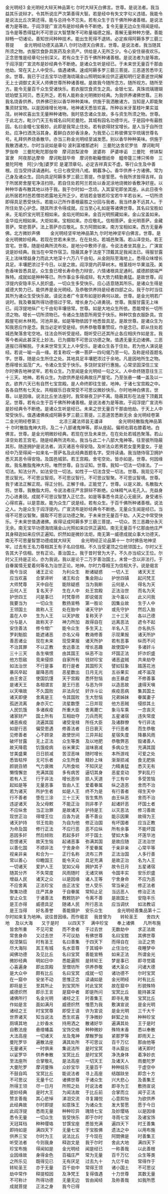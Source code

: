 金光明经3
  金光明经大辩天神品第七  尔时大辩天白佛言。世尊。是说法者。我当益其乐说辩才。令其所说庄严次第善得大智。若是经中有失文字句义违错。我能令是说法比丘次第还得。能与总持令不忘失。若有众生于百千佛所种诸善根。是说法者为是等故。于阎浮提广宣流布是妙经典令不断绝。复令无量无边众生得闻是经。当令是等悉得猛利不可思议大智慧聚不可称量福德之报。善解无量种种方便。善能辩畅一切诸论。善知世间种种技术。能出生死得不退转。必定疾得阿耨多罗三藐三菩提 　　金光明经功德天品第八  尔时功德天白佛言。世尊。是说法者。我当随其所须之物。衣服饮食卧具医药及余资产。供给是人无所乏少。令心安住昼夜欢乐。正念思惟是经章句分别深义。若有众生于百千佛所种诸善根。是说法者为是等故。于阎浮提广宣流布是妙经典令不断绝。是诸众生听是经已。于未来世无量百千那由他劫。常在天上人中受乐。值遇诸佛。速成阿耨多罗三藐三菩提。三恶道苦悉毕无余。世尊。我已于过去宝华功德海琉璃金山照明如来应供正遍知明行足善逝世间解无上士调御丈夫天人师佛世尊所种诸善根。是故我今随所念方。随所视方。随所至方。能令无量百千众生受诸快乐。若衣服饮食资生之具。金银七宝。真珠琉璃珊瑚琥珀壁玉珂贝。悉无所乏。若有人能称金光明微妙经典。为我供养诸佛世尊。三称我名烧香供养。供养佛已别以香华种种美味。供施于我洒散诸方。当知是人即能聚集资财宝物。以是因缘增长地味。地神诸天悉皆欢喜。所种谷米牙茎枝叶果实滋茂。树神欢喜出生无量种种诸物。我时慈念诸众生故。多与资生所须之物。世尊。于此北方。毗沙门天王有城名曰阿尼曼陀。其城有园名功德华光。于是园中有最胜园。名曰金幢七宝极妙。此即是我常止住处。若有欲得财宝增长。是人当于自所住处。应净扫洒洗浴其身。着鲜白衣妙香涂身。为我至心三称彼佛宝华琉璃世尊名号。礼拜供养烧香散华。亦当三称金光明经至诚发愿。别以香华种种美味。供施于我散洒诸方。尔时当说如是章句  波利富楼那遮利　三曼陀达舍尼罗佉　摩诃毗呵罗伽帝　三曼陀毗陀那伽帝　摩诃迦梨波帝　波婆祢　萨婆哆诟　三曼陀　修钵梨富隶　阿夜那达摩帝　摩诃毗鼓毕帝　摩诃弥勒簸僧祇帝　醯帝簁三博只悕帝　三曼陀阿咃　阿[少/兔]婆罗尼  是灌顶章句。必定吉祥真实不虚。等行众生及中善根。应当受持读诵通利。七日七夜受持八戒。朝暮净心。香华供养十方诸佛。常为己身及诸众生。回向具足阿耨多罗三藐三菩提。作是誓愿。令我所求皆得吉祥。自于所居房舍屋宅净洁扫除。若自住处若阿兰若处以香泥涂地烧微妙香敷净好座。以种种华香布散其地以待于我。我于尔时如一念顷。入其室宅即坐其座。从此日夜令此所居若村邑若僧坊若露地无所乏少。若钱若金银若珍宝若牛羊若谷米。一切所须即得具足悉受快乐。若能以己所作善根最胜之分回与我者。我当终身不远其人。于所住处至心护念。随其所求令得成就。应当至心礼如是等诸佛世尊。其名曰宝胜如来。无垢炽宝光明王相如来。金焰光明如来。金百光明照藏如来。金山宝盖如来。金华焰光相如来。大炬如来。宝相如来。亦应敬礼。信相菩萨。金光明菩萨。金藏菩萨。常悲菩萨。法上菩萨亦应敬礼。东方阿閦如来。南方宝相如来。西方无量寿佛。北方微妙声佛 　　金光明经坚牢地神品第九  尔时地神坚牢白佛言。世尊。是金光明微妙经典。若现在世若未来世。在在处处。若城邑聚落。若山泽空处。若王宫宅。世尊。随是经典所流布处。是地分中敷师子座。令说法者坐其座上。广演宣说是妙经典。我当在中常作宿卫。隐蔽其身于法座下顶戴其足我闻法已。得服甘露无上法味增益身力而此大地深十六万八千由旬。从金刚际至海地上。悉得众味增长具足。丰壤肥浓过于今日。以是之故。阎浮提内药草树木。根茎枝叶华果滋茂。美色香味皆悉具足。众生食已增长寿命色力辩安。六情诸根具足通利。威德颜貌端严殊特。成就如是种种等已。所作事业多得成辩。有大势力精勤勇猛。是故世尊。阎浮提内安隐丰乐人民炽盛。一切众生多受快乐。应心适意随其所乐。是诸众生得是威德大势力已。能供养是金光明经。及恭敬供养持是经者四部之众。我于尔时当往其所为诸众生受快乐故。请说法者广令宣布如是妙典何以故。世尊。是金光明若广说时。我及眷属所得功德倍过于常。增长身力心进勇锐。世尊。我服甘露无上味已。阎浮提地纵广七千由旬丰壤倍常。世尊。如是大地众生所依。悉能增长一切所须之物。增长一切所须物已。令诸众生随意所用受于快乐。种种饮食衣服卧具。宫殿屋宅树木林苑。河池井泉。如是等物依因于地悉皆具足。是故世尊。是诸众生为知我恩应作是念。我当必定听受是经。供养恭敬尊重赞叹。作是念已。即从住处若城邑聚落舍宅空地。往法会所听受是经。既听受已还其所止各应相庆作如是言。我等今者闻此甚深无上妙法。已为摄取不可思议功德之聚。值遇无量无边诸佛。三恶道报已得解脱。于未来世常生天上人中受乐。是诸众生各于住处。若为他人演说是经。若说一喻一品一缘。若复称叹一佛一菩萨一四句偈乃至一句。及称是经首题名字。世尊。随是众生所住之处。其地具足丰壤肥浓过于余地。凡是因地所生之物。悉得增长滋茂广大。令诸众生受于快乐。多饶财宝好行惠施。心常坚固深信三宝  尔时佛告地神坚牢。若有众生。乃至闻是金光明经一句之义。人中命终随意往生三十三天。地神。若有众生。为欲供养是经典故庄严屋宅。乃至张悬一幡一盖及以一衣。欲界六天已有自然七宝宫殿。是人命终即往生彼。地神。于诸七宝宫殿之中。各各自然有七天女。共相娱乐日夜常受不可思议微妙快乐。尔时地神白佛言。世尊。以是因缘。说法比丘坐法座时。我常昼夜卫护不离。隐蔽其形在法座下顶戴其足。世尊。若有众生于百千佛所种诸善根。是说法者为是等故。于阎浮提广宣流布是妙经典令不断绝。是诸众生听是经已。未来之世无量百千那由他劫。于天上人中常受快乐。值遇诸佛疾成阿耨多罗三藐三菩提。三恶道苦悉断无余 金光明经卷第二金光明经卷第三 　　　　北凉三藏法师昙无谶译 　 　　金光明经散脂鬼神品第十  尔时散脂鬼神大将。及二十八部诸鬼神等。即从座起。偏袒右肩右膝着地。白佛言。世尊。是金光明微妙经典。若现在世及未来世。在在处处若城邑聚落。若山泽空处若王宫宅。随是经典所流布处。我当与此二十八部大鬼神等。往至彼所隐蔽其形。随逐拥护是说法者。消灭诸恶令得安隐。及听法众若男若女童男童女。于是经中乃至得闻一如来名一菩萨名及此经典首题名字。受持读诵。我当随侍宿卫拥护悉灭其恶令得安隐。及国邑城郭。若王宫殿。舍宅空处。皆亦如是。世尊。何因缘故。我名散脂鬼神大将。唯然世尊。自当证知。世尊。我知一切法一切缘法。了一切法。知法分齐。如法安住一切法。如性于一切法含受一切法。世尊。我现见不可思议智光。不可思议智炬。不可思议智行。不可思议智聚。不可思议智境。世尊。我于诸法正解正观。得正分别。正解于缘。正能觉了。世尊。以是义故。名散脂大将。世尊。我散脂大将。令说法者庄严言辞辩不断绝。众味精气从毛孔入。充益身力心进勇锐。成就不可思议智慧入正忆念。如是等事悉令具足心无疲厌。身受诸乐心得欢喜。以是意故。能为众生广说是经。若有众生。于百千佛所种诸善根。说法之人。为是众生于阎浮提内。广宣流布是妙经典令不断绝。无量众生闻是经已。当得不可思议智聚。摄取不可思议功德之聚。于未来世无量百千劫。人天之中常受快乐。于未来世值遇诸佛。疾得证成阿耨多罗三藐三菩提。一切众。苦三恶趣分永灭无余。南无宝华功德海琉璃金山光照如来应供正遍知。南无无量百千亿那由他庄严其身释迦如来应供正遍知。炽然如是微妙法炬。南无第一威德成就众事大功德天。南无不可思量智慧功德成就大辩天 　　金光明经正论品第十一  尔时佛告地神坚牢。过去有王名力尊相其王有子名曰信相。不久当受灌顶之位统领国土。尔时父王告其大子信相。世有正论。善治国土。我于昔时曾为大子。不久亦当绍父王位。尔时父王持是正论。亦为我说。我以是论于二万岁善治国土。未曾一念以非法行。于自眷属情无爱着何等名为治世正论。地神。尔时力尊相王为信相大子。说是偈言 　我今当说　　诸王正论　　为利众生 　断诸疑惑　　一切人王　　诸天天王 　应当欢喜　　合掌谛听　　诸王和合 　集金刚山　　护世四镇　　起问梵王 　大师梵尊　　天中自在　　能除疑惑 　当为我断　　云何是人　　得名为天 　云何人王　　复名天子　　生在人中 　处王宫殿　　正法治世　　而名为天 　护世四王　　问是事已　　时梵尊师 　即说偈言　　汝今虽以　　此义问我 　我要当为　　一切众生　　敷扬宣畅 　第一胜论　　因集业故　　生于人中 　王领国土　　故称人王　　处在胎中 　诸天守护　　或先守护　　然后入胎 　虽在人中　　生为人王　　以天护故 　复称天子　　三十三天　　各以己德 　分与是人　　故称天子　　神力所加 　故得自在　　远离恶法　　遮令不起 　安住善法　　修令增广　　能令众生 　多生天上　　半名人王　　亦名执乐 　罗刹魁脍　　能遮诸恶　　亦名父母 　教诲修善　　示现果报　　诸天所护 　善恶诸业　　现在未来　　现受果报 　诸天所护　　若有恶事　　纵而不问 　不治其罪　　不以正教　　舍远善法 　增长恶趣　　故使国中　　多诸奸斗 　三十三天　　各生嗔恨　　由其国王 　纵恶不治　　坏国正法　　奸诈炽盛 　他方怨敌　　竞来侵掠　　自家所有 　钱财珍宝　　诸恶盗贼　　共来劫夺 　如法治世　　不行是事　　若行是者 　其国殄灭　　譬如狂象　　踏莲花池 　暴风卒起　　屡降恶雨　　恶星数出 　日月无光　　五谷果实　　咸不滋茂 　由王舍正　　使国饥馑　　天于宫殿 　悉怀愁恼　　由王暴虚　　不修善事 　是诸天王　　各相谓言　　是王行恶 　与恶为伴　　以造恶故　　速得天嗔 　以天嗔故　　不久国败　　非法兵仗 　奸诈斗讼　　疾疫恶病　　集其国土 　诸天即便　　舍离是王　　令其国败 　生大愁恼　　兄弟姊妹　　眷属妻子 　孤迸流离　　身亦灭亡　　流星数堕 　二日并现　　他方恶贼　　侵掠其土 　人民饥饿　　多诸疾疫　　所重大臣 　舍离薨亡　　象马车乘　　一念丧灭 　诸家财产　　国土所有　　互相劫夺 　刀兵而死　　五星诸宿　　违失常度 　诸恶疾疫　　流遍其国　　诸受宠禄 　所任大臣　　及诸群僚　　专行非法 　如是行恶　　偏受恩遇　　修善法者 　日日衰灭　　于行恶者　　而生恭敬 　见修善者　　心不顾录　　故使世间 　三异并起　　星宿失度　　降暴风雨 　破坏甘露　　无上正法　　众生等类 　及以地肥　　恭敬弊恶　　毁诸善人 　故天降雹　　饥饿疫病　　谷米果实 　滋味衰减　　多病众生　　充满其国 　甘美盛果　　日日损减　　苦涩恶味 　随时增长　　本所游戏　　可爱之处 　悉皆枯悴　　无可乐者　　众生所食 　精妙上味　　渐渐损减　　食无肥肤 　颜貌丑陋　　气力衰微　　凡所食啖 　不知厌足　　力精勇猛　　悉灭无有 　懒惰懈怠　　充满其国　　多有病苦 　逼切其身　　恶星变动　　罗刹乱行 　若有人王　　行于非法　　增长恶伴 　损人天道　　于三有中　　多受苦恼 　起如是等　　无量恶事　　皆由人王 　爱着眷属　　纵之造恶　　舍而不治 　若为诸天　　所护生者　　如是人王 　终不为是　　有行善者　　得生天中 　行不善者　　堕在三涂　　三十三天 　皆生焦热　　由王纵恶　　舍而不治 　违逆诸天　　及父母敕　　不能正治 　则非孝子　　起诸奸恶　　坏国土者 　不应纵舍　　当正治罪　　是故诸天 　护持是王　　以灭恶法　　修习善故 　现世正治　　得增王位　　应各为说 　善不善业　　能示因果　　故得为王 　诸天护持　　邻王佐助　　为自为他 　修正治国　　有坏国者　　应当正教 　为命及国　　修行正法　　不应行恶 　恶不应纵　　所有余事　　不能坏国 　恶因多奸　　然后倾败　　若起多奸 　坏于国土　　譬如大象　　坏莲华池 　怨恨诸天　　故天生恼　　起诸恶事 　弥满其国　　是故应随　　正法治世 　以善化国　　不顺非法　　宁舍身命 　不爱眷属　　于亲非亲　　心常平等 　视亲非亲　　和合为一　　正行名称 　流布三界　　正法治国　　人多行善 　常以善心　　仰瞻国王　　能令天众 　具足充满　　是故正治　　名为人王 　一切诸天　　爱护人王　　犹如父母 　拥护其子　　故令日月　　五星诸宿 　随其分齐　　不失常度　　风雨随时 　无诸灾祸　　令国丰实　　安乐炽盛 　增益人民　　诸天之众　　以是因缘 　诸人王等　　宁舍身命　　不应为恶 　不应舍离　　正法珍宝　　由正法宝 　世人受乐　　常当亲近　　修正法者 　聚集功德　　庄严其身　　于自眷属 　常知止足　　当远恶人　　修治正法 　安止众生　　于诸善法　　教敕防护 　令离不善　　是故国土　　安隐丰乐 　是王亦得　　威德具足　　随诸人民 　所行恶法　　应当调伏　　如法教诏 　是王当得　　好名善誉　　善能摄护 　安乐众生　 　　金光明经善集品第十二 尔时如来复为地神。说往昔因缘。而作偈言 　我昔曾为　　转轮圣王　　舍四大地 　及以大海　　又于是时　　以四天下 　满中珍宝　　奉上诸佛　　凡所布施 　皆舍所重　　不见可爱　　而不舍者 　于过去世　　无数劫中　　求正法故 　常舍身命　　又过去世　　不可议劫 　有佛世尊　　名曰宝胜　　其佛世尊 　般涅槃后　　时有圣王　　名曰善集 　于四天下　　而得自在　　治正之势 　尽大海际　　其王有城　　名水音尊 　于其城中　　止住治化　　夜睡梦中 　闻佛功德　　及见比丘　　名曰宝冥 　善能宣畅　　如来正法　　所谓金光 　微妙经典　　明如日中　　悉能遍照 　是转轮王　　梦是事已　　即寻觉寤 　心喜遍身　　即出宫殿　　至僧坊所 　供养恭敬　　诸大圣众　　问诸大德 　是大众中　　颇有比丘　　名曰宝冥 　成就一切　　诸功德不　　尔时宝冥 　在一窟中　　安坐不动　　思惟正念 　读诵如是　　金光明经　　时有比丘 　即将是王　　至其所止　　到宝冥所 　时此宝冥　　故在窟中　　形貌殊特 　威德炽然　　即示王言　　是窟中者 　即是所问　　宝冥比丘　　能持甚深 　诸佛所行　　名金光明　　诸经之王 　时善集王　　即寻礼敬　　宝冥比丘 　作如是言　　面如满月　　威德炽然 　惟愿为我　　敷演宣说　　是金光明 　诸经之王　　时宝冥尊　　即受王请 　许为宣说　　是金光明　　三千大千 　世界诸天　　知当说法　　悉生欢喜 　于净微妙　　鲜絜之处　　种种珍宝 　厕填其地　　上妙香水　　持用洒之 　散诸好华　　遍满其处　　王于是时 　自敷法座　　悬缯幡盖　　宝饰交络 　种种微妙　　殊特末香　　悉以奉散 　大法高座　　一切诸天　　龙及鬼神 　摩睺罗伽　　紧那罗等　　即雨天上 　曼陀罗华　　遍散法座　　满其处所 　不可思议　　百千万亿　　那由他等 　无量诸天　　一时俱来　　集说法所 　是时宝冥　　寻从窟出　　诸天即时 　以娑罗华　　供养奉散　　宝冥比丘 　是时宝冥　　净洗身体　　着净妙衣 　至法座所　　合掌敬礼　　是法高座 　一切天王　　及诸天人　　雨曼陀罗 　大曼陀罗　　摩诃曼殊　　众妙宝华 　无量百千　　种种妓乐　　于虚空中 　不鼓自鸣　　宝冥比丘　　能说法者 　寻上高座　　结跏趺坐　　即念十方 　不可思议　　无量千亿　　诸佛世尊 　于诸众生　　兴大悲心　　及善集王 　所得王领　　尽一日月　　所照之处 　时说法者　　即寻为王　　敷扬宣说 　是妙经典　　是时大王　　为闻法故 　于比丘前　　合掌而立　　闻于正法 　赞言善哉　　其心悲悼　　涕泪交流 　寻复踊悦　　心意熙怡　　为欲供养 　此经典故　　尔时即提　　如意珠王 　为诸众生　　发大誓愿　　愿于今日 　此阎浮提　　悉雨无量　　种种珍异 　瑰琦七宝　　及妙璎珞　　以是因缘 　悉令无量　　一切众生　　皆受快乐 　即于尔时　　寻雨七宝　　及诸宝饰 　天冠耳珰　　种种璎珞　　甘馔宝座 　悉皆充满　　遍四天下　　时王善集 　即持如是　　满四天下　　无量七宝 　于宝胜佛　　遗法之中　　以用布施 　供养三宝　　尔时为王　　说法比丘 　于今现在　　阿閦佛是　　时善集王 　听受法者　　今则我身　　释迦文是 　我于尔时　　舍此大地　　满四天下 　珍宝布施　　得闻如是　　金光明经 　闻是经已　　一称善哉　　以此善根 　业因缘故　　身得金色　　百福庄严 　常为无量　　百千万亿　　众生等类 　之所乐见　　既得见已　　无有厌足 　过去九十　　九亿千劫　　常得作于 　转轮圣王　　亦于无量　　百千劫中 　常得王领　　诸小国土　　不可思议 　劫中常作　　释提桓因　　及净梵王 　复得值遇　　十力世尊　　其数无量 　不可称计　　所得功德　　无量无边 　皆由闻经　　及称善哉　　如我所愿 　成就菩提　　正法之身　　我今已得　 
